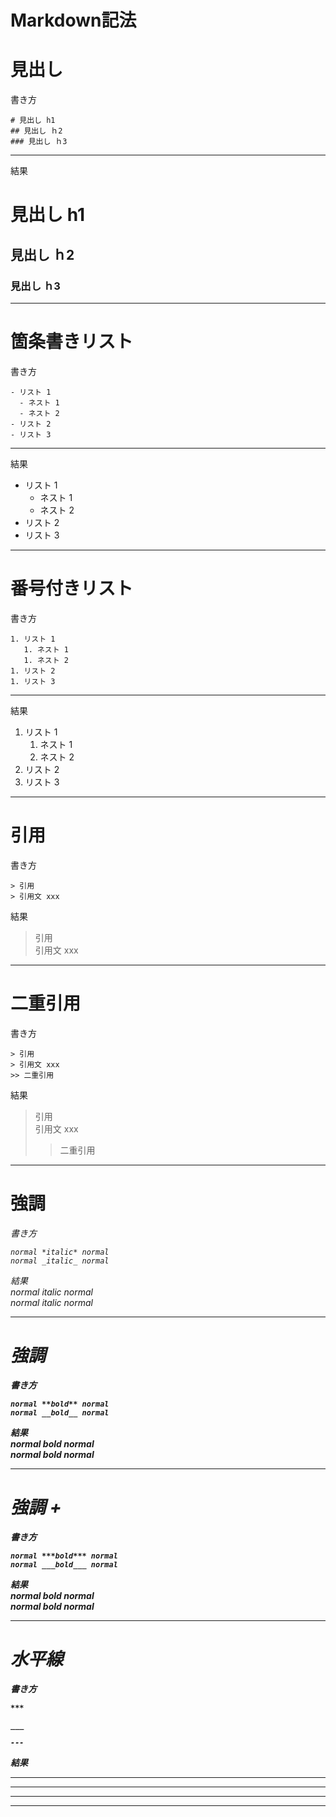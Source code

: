 # Markdown記法

# 見出し

書き方
```
# 見出し h1
## 見出し ｈ2
### 見出し ｈ3
```

----
結果

# 見出し h1
## 見出し ｈ2
### 見出し ｈ3

---

# 箇条書きリスト

書き方
```
- リスト 1
  - ネスト 1
  - ネスト 2
- リスト 2
- リスト 3
```

----
結果
- リスト 1
  - ネスト 1
  - ネスト 2
- リスト 2
- リスト 3

----

# 番号付きリスト

書き方
```
1. リスト 1
   1. ネスト 1
   1. ネスト 2
1. リスト 2
1. リスト 3
```

----
結果
1. リスト 1
   1. ネスト 1
   1. ネスト 2
1. リスト 2
1. リスト 3

----

# 引用

書き方
```
> 引用  
> 引用文 xxx
```

結果
> 引用  
> 引用文 xxx

----

# 二重引用

書き方
```
> 引用  
> 引用文 xxx  
>> 二重引用
```

結果
> 引用  
> 引用文 xxx
>> 二重引用

----

# 強調 <em>

書き方
```
normal *italic* normal
normal _italic_ normal
```

結果  
normal *italic* normal  
normal _italic_ normal  

----

# 強調 <strong>

書き方
```
normal **bold** normal
normal __bold__ normal
```

結果  
normal **bold** normal  
normal __bold__ normal  

----

# 強調 <em> + <strong>

書き方
```
normal ***bold*** normal
normal ___bold___ normal
```

結果  
normal ***bold*** normal  
normal ___bold___ normal  

----

# 水平線

書き方
```
***

___

---
```

結果  
***

___

---

----

